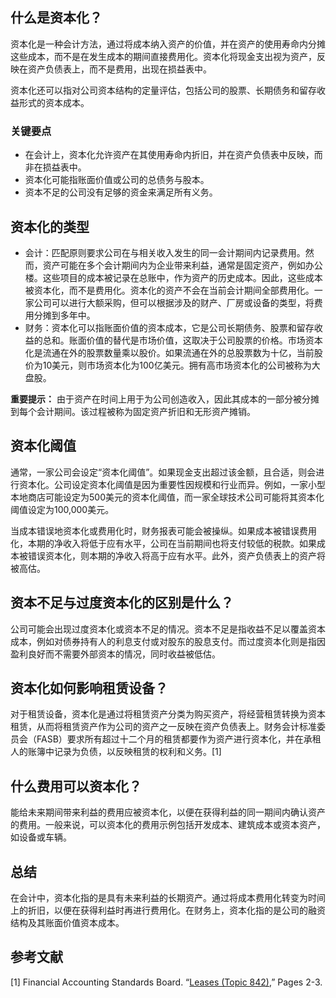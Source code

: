 ## 什么是资本化？

资本化是一种会计方法，通过将成本纳入资产的价值，并在资产的使用寿命内分摊这些成本，而不是在发生成本的期间直接费用化。资本化将现金支出视为资产，反映在资产负债表上，而不是费用，出现在损益表中。

资本化还可以指对公司资本结构的定量评估，包括公司的股票、长期债务和留存收益形式的资本成本。

### 关键要点

- 在会计上，资本化允许资产在其使用寿命内折旧，并在资产负债表中反映，而非在损益表中。
- 资本化可能指账面价值或公司的总债务与股本。
- 资本不足的公司没有足够的资金来满足所有义务。

## 资本化的类型

- 会计：匹配原则要求公司在与相关收入发生的同一会计期间内记录费用。然而，资产可能在多个会计期间内为企业带来利益，通常是固定资产，例如办公楼。这些项目的成本被记录在总账中，作为资产的历史成本。因此，这些成本被资本化，而不是费用化。资本化的资产不会在当前会计期间全部费用化。一家公司可以进行大额采购，但可以根据涉及的财产、厂房或设备的类型，将费用分摊到多年中。
- 财务：资本化可以指账面价值的资本成本，它是公司长期债务、股票和留存收益的总和。账面价值的替代是市场价值，这取决于公司股票的价格。市场资本化是流通在外的股票数量乘以股价。如果流通在外的总股票数为十亿，当前股价为10美元，则市场资本化为100亿美元。拥有高市场资本化的公司被称为大盘股。

**重要提示：** 由于资产在时间上用于为公司创造收入，因此其成本的一部分被分摊到每个会计期间。该过程被称为固定资产折旧和无形资产摊销。

## 资本化阈值

通常，一家公司会设定“资本化阈值”。如果现金支出超过该金额，且合适，则会进行资本化。公司设定资本化阈值是因为重要性因规模和行业而异。例如，一家小型本地商店可能设定为500美元的资本化阈值，而一家全球技术公司可能将其资本化阈值设定为100,000美元。

当成本错误地资本化或费用化时，财务报表可能会被操纵。如果成本被错误费用化，本期的净收入将低于应有水平，公司在当前期间也将支付较低的税款。如果成本被错误资本化，则本期的净收入将高于应有水平。此外，资产负债表上的资产将被高估。

## 资本不足与过度资本化的区别是什么？

公司可能会出现过度资本化或资本不足的情况。资本不足是指收益不足以覆盖资本成本，例如对债券持有人的利息支付或对股东的股息支付。而过度资本化则是指因盈利良好而不需要外部资本的情况，同时收益被低估。

## 资本化如何影响租赁设备？

对于租赁设备，资本化是通过将租赁资产分类为购买资产，将经营租赁转换为资本租赁，从而将租赁资产作为公司的资产之一反映在资产负债表上。财务会计标准委员会（FASB）要求所有超过十二个月的租赁都要作为资产进行资本化，并在承租人的账簿中记录为负债，以反映租赁的权利和义务。[1]

## 什么费用可以资本化？

能给未来期间带来利益的费用应被资本化，以便在获得利益的同一期间内确认资产的费用。一般来说，可以资本化的费用示例包括开发成本、建筑成本或资本资产，如设备或车辆。

## 总结

在会计中，资本化指的是具有未来利益的长期资产。通过将成本费用化转变为时间上的折旧，以便在获得利益时再进行费用化。在财务上，资本化指的是公司的融资结构及其账面价值资本成本。

## 参考文献

[1] Financial Accounting Standards Board. “[Leases (Topic 842)](https://www.fasb.org/jsp/FASB/Document_C/DocumentPage?cid=1176167901010&acceptedDisclaimer=true),” Pages 2-3.